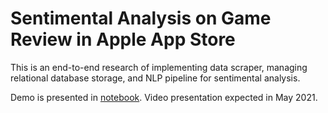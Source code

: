 # Sentimental Analysis on Game Review in Apple App Store

This is an end-to-end research of implementing data scraper, managing relational database storage, and NLP pipeline for sentimental analysis. 

Demo is presented in [notebook](https://github.com/XulaiJiang/iTunes-Game-Review/blob/main/final_project.ipynb). Video presentation expected in May 2021.
